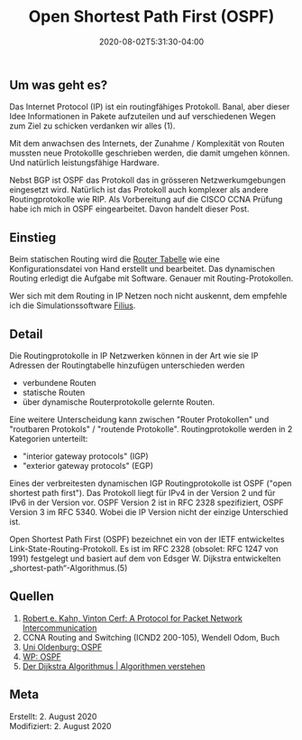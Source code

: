 ﻿---
title: "Open Shortest Path First (OSPF)"
date: 2020-08-02T5:31:30-04:00
categories:
  - netzwerk
tags:
  - cisco
  - routing
---

## Um was geht es?

Das Internet Protocol (IP) ist ein routingfähiges Protokoll. Banal, aber dieser Idee Informationen in Pakete aufzuteilen und auf verschiedenen Wegen zum Ziel zu schicken verdanken wir alles (1).

Mit dem anwachsen des Internets, der Zunahme / Komplexität von Routen mussten neue Protokollle geschrieben werden, die damit umgehen können. Und natürlich leistungsfähige Hardware.  

Nebst BGP ist OSPF das Protokoll das in grösseren Netzwerkumgebungen eingesetzt wird. Natürlich ist das Protokoll auch komplexer als andere Routingprotokolle wie RIP. Als Vorbereitung auf die CISCO CCNA Prüfung habe ich mich in OSPF eingearbeitet. Davon handelt dieser Post.  

## Einstieg  

Beim statischen Routing wird die [Router Tabelle](https://www.airnet.de/cr1-gfe/de/html/GrundRouting_learningObject3.xml) wie eine Konfigurationsdatei von Hand erstellt und bearbeitet. Das dynamischen Routing erledigt die Aufgabe mit Software. Genauer mit Routing-Protokollen.

Wer sich mit dem Routing in IP Netzen noch nicht auskennt, dem empfehle ich die Simulationssoftware [Filius](http://www.lernsoftware-filius.de/).  

## Detail

Die Routingprotokolle in IP Netzwerken können in der Art wie sie IP Adressen der Routingtabelle hinzufügen unterschieden werden

* verbundene Routen
* statische Routen
* über dynamische Routerprotokolle gelernte Routen.

Eine weitere Unterscheidung kann zwischen "Router Protokollen" und "routbaren Protokols" / "routende Protokolle". 
Routingprotokolle werden in 2 Kategorien unterteilt:
* "interior gateway protocols" (IGP)
* "exterior gateway protocols" (EGP)

Eines der verbreitesten dynamischen IGP Routingprotokolle ist OSPF ("open shortest path first"). Das Protokoll liegt für IPv4 in der Version 2 und für IPv6 in der Version vor. OSPF Version 2 ist in RFC 2328 spezifiziert, OSPF Version 3 im RFC 5340. Wobei die IP Version nicht der einzige Unterschied ist.  

Open Shortest Path First (OSPF) bezeichnet ein von der IETF entwickeltes Link-State-Routing-Protokoll. Es ist im RFC 2328 (obsolet: RFC 1247 von 1991) festgelegt und basiert auf dem von Edsger W. Dijkstra entwickelten „shortest-path“-Algorithmus.(5)

## Quellen  

1. [Robert e. Kahn, Vinton Cerf: A Protocol for Packet Network Intercommunication](https://www.cs.princeton.edu/courses/archive/fall06/cos561/papers/cerf74.pdf)
2. CCNA Routing and Switching (ICND2 200-105), Wendell Odom, Buch
3. [Uni Oldenburg: OSPF](http://einstein.informatik.uni-oldenburg.de/rechnernetze/ospf.htm)
4. [WP: OSPF](https://de.wikipedia.org/wiki/Open_Shortest_Path_First)
5. [Der Dijkstra Algorithmus | Algorithmen verstehen](https://www.youtube.com/watch?v=KiOso3VE-vI)


## Meta

Erstellt:		2. August 2020  
Modifiziert:	2. August 2020
